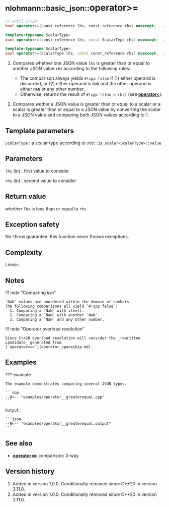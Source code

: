 # <small>nlohmann::basic_json::</small>operator>=

```cpp
// until C++20
bool operator>=(const_reference lhs, const_reference rhs) noexcept;   // (1)

template<typename ScalarType>
bool operator>=(const_reference lhs, const ScalarType rhs) noexcept;  // (2)

template<typename ScalarType>
bool operator>=(ScalarType lhs, const const_reference rhs) noexcept;  // (2)
```

1. Compares whether one JSON value `lhs` is greater than or equal to another JSON value `rhs`
   according to the following rules:
    - The comparison always yields `#!cpp false` if (1) either operand is discarded, or (2) either
      operand is `NaN` and the other operand is either `NaN` or any other number.
    - Otherwise, returns the result of `#!cpp !(lhs < rhs)` (see [**operator<**](operator_lt.md)).

2. Compares wether a JSON value is greater than or equal to a scalar or a scalar is greater than or
   equal to a JSON value by converting the scalar to a JSON value and comparing both JSON values
   according to 1.

## Template parameters

`ScalarType`
:   a scalar type according to `std::is_scalar<ScalarType>::value`

## Parameters

`lhs` (in)
:   first value to consider 

`rhs` (in)
:   second value to consider 

## Return value

whether `lhs` is less than or equal to `rhs`

## Exception safety

No-throw guarantee: this function never throws exceptions.

## Complexity

Linear.

## Notes

!!! note "Comparing `NaN`"

    `NaN` values are unordered within the domain of numbers.
    The following comparisons all yield `#!cpp false`:
      1. Comparing a `NaN` with itself.
      2. Comparing a `NaN` with another `NaN`.
      3. Comparing a `NaN` and any other number.

!!! note "Operator overload resolution"

    Since C++20 overload resolution will consider the _rewritten candidate_ generated from
    [`operator<=>`](operator_spaceship.md).

## Examples

??? example

    The example demonstrates comparing several JSON types.
        
    ```cpp
    --8<-- "examples/operator__greaterequal.cpp"
    ```
    
    Output:
    
    ```json
    --8<-- "examples/operator__greaterequal.output"
    ```

## See also

- [**operator<=>**](operator_spaceship.md) comparison: 3-way

## Version history

1. Added in version 1.0.0. Conditionally removed since C++20 in version 3.11.0.
2. Added in version 1.0.0. Conditionally removed since C++20 in version 3.11.0.
